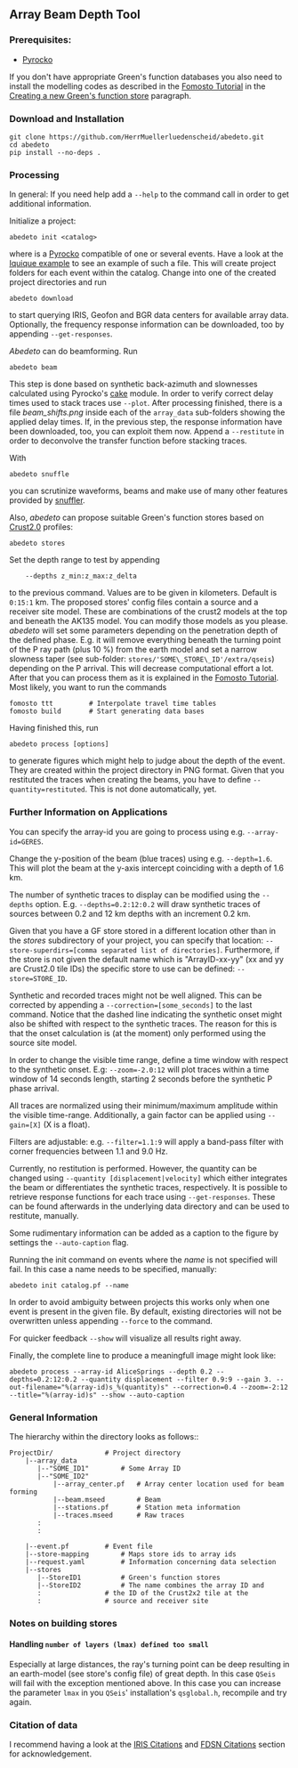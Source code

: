 ## Array Beam Depth Tool

### Prerequisites:

* [Pyrocko](https://pyrocko.org/)

If you don't have appropriate Green's function databases you also need to install the
modelling codes as described in the [Fomosto Tutorial](https://pyrocko.org/docs/current/apps/fomosto/tutorial.html) in the
[Creating a new Green's function store](https://pyrocko.org/docs/current/apps/fomosto/tutorial.html#creating-a-new-green-s-function-store) paragraph.

### Download and Installation

    git clone https://github.com/HerrMuellerluedenscheid/abedeto.git
    cd abedeto
    pip install --no-deps .

### Processing
In general: If you need help add a ``--help`` to the command call in order to get additional information.

Initialize a project:

    abedeto init <catalog>

where <catalog> is a [Pyrocko](https://pyrocko.org) compatible <catalog> of one or several events. Have a look at the
[Iquique example](https://github.com/HerrMuellerluedenscheid/abedeto/blob/master/examples/iquique_example.pf) to see an example of such a file.
This will create project folders for each event within the catalog.
Change into one of the created project directories and run

    abedeto download

to start querying IRIS, Geofon and BGR data centers for available array data. Optionally, the frequency response information can be downloaded, too by appending ``--get-responses``.

*Abedeto* can do beamforming. Run

    abedeto beam

This step is done based on synthetic back-azimuth and slownesses calculated using Pyrocko's [cake](https://pyrocko.org/docs/current/apps/cake/manual.html) module. In order to verify correct delay times used to stack traces use ``--plot``. After processing finished, there is a file *beam_shifts.png* inside each of the ``array_data`` sub-folders showing the applied delay times.
If, in the previous step, the response information have been downloaded, too, you can exploit them now. Append a ``--restitute`` in order to deconvolve the transfer function before stacking traces.


With

    abedeto snuffle

you can scrutinize waveforms, beams and make use of many other features provided by [snuffler](https://pyrocko.org/docs/current/apps/snuffler/index.html).

Also, *abedeto* can propose suitable Green's function stores based on [Crust2.0](http://igppweb.ucsd.edu/~gabi/crust2.html) profiles:

    abedeto stores

Set the depth range to test by appending

        --depths z_min:z_max:z_delta

to the previous command. Values are to be given in kilometers. Default is ``0:15:1``
km.
The proposed stores' config files contain a source and a receiver site model. These are 
combinations of the crust2 models at the top and beneath the AK135 model. 
You can modify those models as you please.
*abedeto* will set some parameters depending on the penetration depth of the
defined phase. E.g. it will remove everything beneath the turning point of the P ray
path (plus 10 %) from the earth model and set a narrow slowness taper (see
sub-folder: `stores/'SOME\_STORE\_ID'/extra/qseis`) depending on the P arrival. This
will decrease computational effort a lot.
After that you can process them as it is explained in the [Fomosto Tutorial](https://pyrocko.org/docs/current/apps/fomosto/tutorial.html).
Most likely, you want to run the commands

    fomosto ttt			# Interpolate travel time tables
    fomosto build		# Start generating data bases

Having finished this, run

    abedeto process [options]

to generate figures which might help to judge about the depth of the event. They are created within the project directory in PNG format.
Given that you restituted the traces when creating the beams, you have to define ``--quantity=restituted``. This is not done automatically, yet.

### Further Information on Applications
You can specify the array-id you are going to process using e.g. ``--array-id=GERES``.

Change the y-position of the beam (blue traces) using e.g. ``--depth=1.6``. This will plot the beam at the y-axis intercept coinciding with a depth of 1.6 km.

The number of synthetic traces to display can be modified using the ``--depths`` option. E.g. ``--depths=0.2:12:0.2`` will draw synthetic traces of sources between 0.2 and 12 km depths with an increment 0.2 km.

Given that you have a GF store stored in a different location other than in the *stores* subdirectory of your project, you can specify that location: ``--store-superdirs=[comma separated list of directories]``. Furthermore, if the store is not given the default name which is "ArrayID-xx-yy" (xx and yy are Crust2.0 tile IDs) the specific store to use can be defined: ``--store=STORE_ID``.

Synthetic and recorded traces might not be well aligned. This can be corrected by appending a ``--correction=[some_seconds]`` to the last command. Notice that the dashed line indicating the synthetic onset might also be shifted with respect to the synthetic traces. The reason for this is that the onset calculation is (at the moment) only performed using the source site model.

In order to change the visible time range, define a time window with respect to the synthetic onset. E.g: ``--zoom=-2.0:12`` will plot traces within a time window of 14 seconds length, starting 2 seconds before the synthetic P phase arrival.

All traces are normalized using their minimum/maximum amplitude within the visible time-range. Additionally, a gain factor can be applied using ``--gain=[X]`` (X is a float).

Filters are adjustable: e.g. ``--filter=1.1:9`` will apply a band-pass filter with corner frequencies between 1.1 and 9.0 Hz.

Currently, no restitution is performed. However, the quantity can be changed using ``--quantity [displacement|velocity]`` which either integrates the beam or differentiates the synthetic traces, respectively. It is possible to retrieve response functions for each trace using ``--get-responses``. These can be found afterwards in the underlying data directory and can be used to restitute, manually.

Some rudimentary information can be added as a caption to the figure by settings the ``--auto-caption`` flag.

Running the init command on events where the *name* is not specified will fail. In this case a name needs to be specified, manually:

    abedeto init catalog.pf --name

In order to avoid ambiguity between projects this works only when one event is present in the given file.
By default, existing directories will not be overwritten unless appending ``--force`` to the command.

For quicker feedback ``--show`` will visualize all results right away.

Finally, the complete line to produce a meaningfull image might look like:

    abedeto process --array-id AliceSprings --depth 0.2 --depths=0.2:12:0.2 --quantity displacement --filter 0.9:9 --gain 3. --out-filename="%(array-id)s_%(quantity)s" --correction=0.4 --zoom=-2:12 --title="%(array-id)s" --show --auto-caption 

### General Information

The hierarchy within the directory looks as follows::

    ProjectDir/				# Project directory
        |--array_data
           |--"SOME_ID1"		# Some Array ID
           |--"SOME_ID2"
               |--array_center.pf	# Array center location used for beam forming
               |--beam.mseed		# Beam
               |--stations.pf		# Station meta information
               |--traces.mseed		# Raw traces
           :
           :

        |--event.pf			# Event file
        |--store-mapping		# Maps store ids to array ids
        |--request.yaml			# Information concerning data selection
        |--stores
           |--StoreID1			# Green's function stores
           |--StoreID2			# The name combines the array ID and 
           :				# the ID of the Crust2x2 tile at the
           :				# source and receiver site


### Notes on building stores
#### Handling ``number of layers (lmax) defined too small``

Especially at large distances, the ray's turning point can be deep resulting in an earth-model (see store's config file) of great depth. In this case `QSeis` will fail with the exception mentioned above. In this case you can increase the parameter ``lmax`` in you `QSeis`' installation's `qsglobal.h`, recompile and try again.

### Citation of data
I recommend having a look at the [IRIS Citations](http://www.iris.edu/hq/iris_citations) 
and [FDSN Citations](http://www.fdsn.org/citations/) section for acknowledgement.
